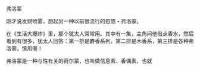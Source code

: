 弗洛蒙

刚才说发财喷雾，想起另一种以前很流行的忽悠 - 弗洛蒙。

在《生活大爆炸》里，那个犹太人常常用。其中有一集，主角问他借点香水，然后看到有很多，犹太人回答：第一排是麝香系列，第二排是木香系，第三排是各种弗洛蒙，慎用喔！

弗洛蒙是一种与性有关的荷尔蒙，也叫做信息素、香偶素，也就
